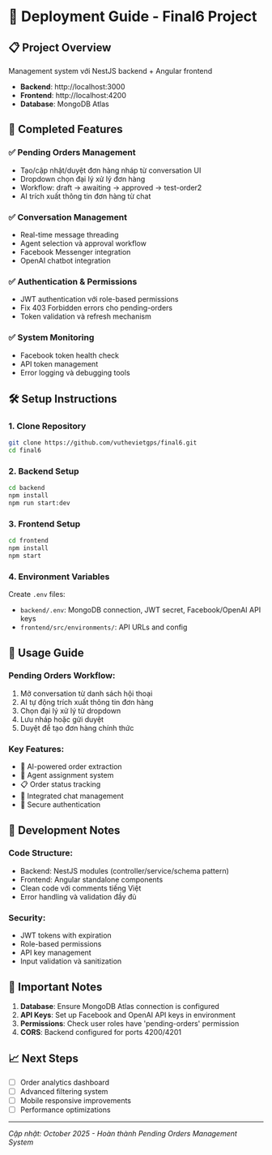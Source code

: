 # 🚀 Deployment Guide - Final6 Project

## 📋 Project Overview
Management system với NestJS backend + Angular frontend
- **Backend**: http://localhost:3000
- **Frontend**: http://localhost:4200
- **Database**: MongoDB Atlas

## 🎯 Completed Features

### ✅ Pending Orders Management
- Tạo/cập nhật/duyệt đơn hàng nháp từ conversation UI
- Dropdown chọn đại lý xử lý đơn hàng
- Workflow: draft → awaiting → approved → test-order2
- AI trích xuất thông tin đơn hàng từ chat

### ✅ Conversation Management  
- Real-time message threading
- Agent selection và approval workflow
- Facebook Messenger integration
- OpenAI chatbot integration

### ✅ Authentication & Permissions
- JWT authentication với role-based permissions
- Fix 403 Forbidden errors cho pending-orders
- Token validation và refresh mechanism

### ✅ System Monitoring
- Facebook token health check
- API token management
- Error logging và debugging tools

## 🛠️ Setup Instructions

### 1. Clone Repository
```bash
git clone https://github.com/vuthevietgps/final6.git
cd final6
```

### 2. Backend Setup
```bash
cd backend
npm install
npm run start:dev
```

### 3. Frontend Setup  
```bash
cd frontend
npm install
npm start
```

### 4. Environment Variables
Create `.env` files:
- `backend/.env`: MongoDB connection, JWT secret, Facebook/OpenAI API keys
- `frontend/src/environments/`: API URLs and config

## 📱 Usage Guide

### Pending Orders Workflow:
1. Mở conversation từ danh sách hội thoại
2. AI tự động trích xuất thông tin đơn hàng
3. Chọn đại lý xử lý từ dropdown  
4. Lưu nháp hoặc gửi duyệt
5. Duyệt để tạo đơn hàng chính thức

### Key Features:
- 🤖 AI-powered order extraction
- 👥 Agent assignment system  
- 📋 Order status tracking
- 💬 Integrated chat management
- 🔐 Secure authentication

## 🔧 Development Notes

### Code Structure:
- Backend: NestJS modules (controller/service/schema pattern)
- Frontend: Angular standalone components
- Clean code với comments tiếng Việt
- Error handling và validation đầy đủ

### Security:
- JWT tokens with expiration
- Role-based permissions
- API key management
- Input validation và sanitization

## 🚨 Important Notes

1. **Database**: Ensure MongoDB Atlas connection is configured
2. **API Keys**: Set up Facebook and OpenAI API keys in environment
3. **Permissions**: Check user roles have 'pending-orders' permission
4. **CORS**: Backend configured for ports 4200/4201

## 📈 Next Steps
- [ ] Order analytics dashboard
- [ ] Advanced filtering system
- [ ] Mobile responsive improvements
- [ ] Performance optimizations

---
*Cập nhật: October 2025 - Hoàn thành Pending Orders Management System*